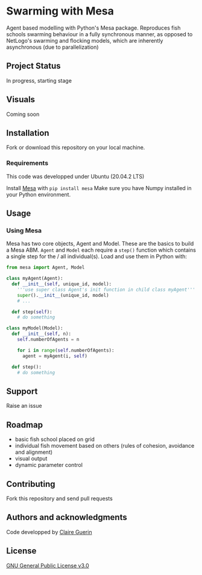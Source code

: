 # Swarming with Mesa

Agent based modelling with Python's Mesa package. Reproduces fish schools swarming behaviour in a fully synchronous manner, as opposed to NetLogo's swarming and flocking models, which are inherently asynchronous (due to parallelization)

## Project Status

In progress, starting stage

## Visuals

Coming soon

## Installation

Fork or download this repository on your local machine. 

### Requirements

This code was developped under Ubuntu (20.04.2 LTS)

Install [Mesa](https://mesa.readthedocs.io/en/master/) with `pip install mesa`
Make sure you have Numpy installed in your Python environment.

## Usage

### Using Mesa
Mesa has two core objects, Agent and Model. These are the basics to build a Mesa ABM. `Agent` and `Model` each require a `step()` function which contains a single step for the / all individual(s). Load and use them in Python with: 

```python
from mesa import Agent, Model

class myAgent(Agent):
  def __init__(self, unique_id, model):
  	'''use super class Agent's init function in child class myAgent'''
  	super().__init__(unique_id, model) 
  	# ...

  def step(self):
  	# do something

class myModel(Model):
  def __init__(self, n):
  	self.numberOfAgents = n

  	for i in range(self.numberOfAgents):
  	  agent = myAgent(i, self)

  def step():
  	# do something
``` 

## Support 

Raise an issue 

## Roadmap

- basic fish school placed on grid
- individual fish movement based on others (rules of cohesion, avoidance and alignment)
- visual output
- dynamic parameter control

## Contributing

Fork this repository and send pull requests

## Authors and acknowledgments

Code developped by [Claire Guerin](https://github.com/ClaireGuerin)

## License

[GNU General Public License v3.0](https://github.com/ClaireGuerin/mesa/blob/main/LICENSE)